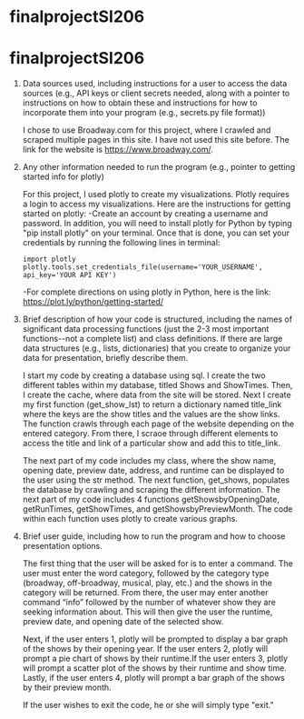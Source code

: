 # finalprojectSI206

# finalprojectSI206

1.	Data sources used, including instructions for a user to access the data sources (e.g., API keys or client secrets needed, along with a pointer to instructions on how to obtain these and instructions for how to incorporate them into your program (e.g., secrets.py file format))

	I chose to use Broadway.com for this project, where I crawled and scraped multiple pages in this site. I have not used this site before. The link for the website is https://www.broadway.com/. 

2.	Any other information needed to run the program (e.g., pointer to getting started info for plotly)

	For this project, I used plotly to create my visualizations. Plotly requires a login to access my visualizations. Here are the instructions for getting started on plotly:
	 -Create an account by creating a username and password. In addition, you will need to install plotly for Python by typing "pip install plotly" on your terminal. Once that is done, you can set your credentials by running the following lines in terminal:

	 	import plotly
	 	plotly.tools.set_credentials_file(username='YOUR_USERNAME', api_key='YOUR API KEY')

	 -For complete directions on using plotly in Python, here is the link: https://plot.ly/python/getting-started/ 
	 
3.	Brief description of how your code is structured, including the names of significant data processing functions (just the 2-3 most important functions--not a complete list) and class definitions. If there are large data structures (e.g., lists, dictionaries) that you create to organize your data for presentation, briefly describe them.

	I start my code by creating a database using sql. I create the two different tables within my database, titled Shows and ShowTimes. Then, I create the cache, where data from the site will be stored. Next I create my first function (get_show_lst) to return a dictionary named title_link where the keys are the show titles and the values are the show links. The function crawls through each page of the website depending on the entered category. From there, I scraoe through different elements to access the title and link of a particular show and add this to title_link.

	The next part of my code includes my class, where the show name, opening date, preview date, address, and runtime can be displayed to the user using the str method. The next function, get_shows, populates the database by crawling and scraping the different information.
	The next part of my code includes 4 functions getShowsbyOpeningDate, getRunTimes, getShowTimes, and getShowsbyPreviewMonth. The code within each function uses plotly to create various graphs.

4.	Brief user guide, including how to run the program and how to choose presentation options.

	The first thing that the user will be asked for is to enter a command. The user must enter the word category, followed by the category type (broadway, off-broadway, musical, play, etc.) and the shows in the category will be returned. From there, the user may enter another command “info” followed by the number of whatever show they are seeking information about. This will then give the user the runtime, preview date, and opening date of the selected show.

	Next, if the user enters 1, plotly will be prompted to display a bar graph of the shows by their opening year. If the user enters 2, plotly will prompt a pie chart of shows by their runtime.If the user enters 3, plotly will prompt a scatter plot of the shows by their runtime and show time. Lastly, if the user enters 4, plotly will prompt a bar graph of the shows by their preview month. 

	If the user wishes to exit the code, he or she will simply type "exit." 

